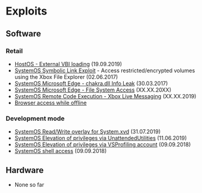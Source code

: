 # Exploits

## Software

### Retail
- [HostOS - External VBI loading](../external-vbi-loading) (19.09.2019)
- [SystemOS Symbolic Link Exploit](../file-explorer-symbolic-links) - Access restricted/encrypted volumes using the Xbox File Explorer (02.06.2017)
- [SystemOS Microsoft Edge - chakra.dll Info Leak](../ms-edge-exploit-cve-2016-7200) (30.03.2017)
- [SystemOS Microsoft Edge - File System Access](../Edge-Browser-File-System-Exposure) (XX.XX.20XX)
- [SystemOS Remote Code Execution - Xbox Live Messaging](https://titleos.dev/xploring-xbox/) (XX.XX.2019)
- [Browser access while offline](browser-access-while-offline.md)

### Development mode
- [SystemOS Read/Write overlay for System.xvd](../devmode-systemxvd-read-write) (31.07.2019)
- [SystemOS Elevation of privileges via UnattendedUtilities](../devmode-unattended-utilities) (11.06.2019)
- [SystemOS Elevation of privileges via VSProfiling account](../devmode-priv-escalation-vsprofiling) (09.09.2018)
- [SystemOS shell access](../setup-dev-mode#using-ssh) (09.09.2018)

## Hardware
- None so far

